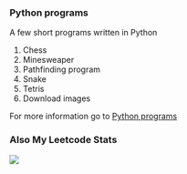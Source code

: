 ### Python programs ###

A few short programs written in Python
1. Chess
2. Minesweaper
3. Pathfinding program
4. Snake
5. Tetris 
6. Download images 

For more information go to [Python programs](./Python%20programs)

### Also My Leetcode Stats ###
![](https://leetcard.jacoblin.cool/Kokosz?ext=activity&theme=unicorn)